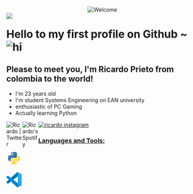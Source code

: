 
<div align="center">
<img src="https://github.com/fnky/fnky/raw/fnky/img/welcome-fire.gif" alt="Welcome" align="center">
</div>

<img align="left" src="https://orhun.dev/img/crow.png">

# Hello to my first profile on Github ~ <img src="https://user-images.githubusercontent.com/1303154/88677602-1635ba80-d120-11ea-84d8-d263ba5fc3c0.gif" width="24px" alt="hi">


## Please to meet you, I'm Ricardo Prieto from colombia to the world!






- I'm 23 years old 
- I'm student Systems Engineering on EAN university 
- enthusiastic of PC Gaming 
- Actually learning Python 

<a href="https://twitter.com/Nevuus1">
  <img align="left" alt="Ricardo | Twitter" width="42px" src="https://raw.githubusercontent.com/peterthehan/peterthehan/master/assets/twitter.svg" />
</a>
<a href="https://open.spotify.com/user/12140278106">
  <img align="left" alt="Ricardo's Spotify" width="42px" src="https://raw.githubusercontent.com/peterthehan/peterthehan/master/assets/spotify.svg" />
</a>
<a href="https://steamcommunity.com/profiles/76561198083891338/">
  <img  aling="left" alt= "ricardo instagram" width="42px"
src="https://raw.githubusercontent.com/peterthehan/peterthehan/master/assets/steam.svg" />


  
  
<h3 align="left">Languages and Tools:</h3>
<p align="left"> <a href="https://www.python.org" target="_blank"> <img src="https://raw.githubusercontent.com/devicons/devicon/master/icons/python/python-original.svg" alt="python" width="40" height="40"/> </a> </p> 
<p align="https://www.w3.org/html/" target="_blank"> <img src="https://raw.githubusercontent.com/github/explore/80688e429a7d4ef2fca1e82350fe8e3517d3494d/topics/visual-studio-code/visual-studio-code.png" alt="vsc" width="40" height="40"/> </a>  </p>
